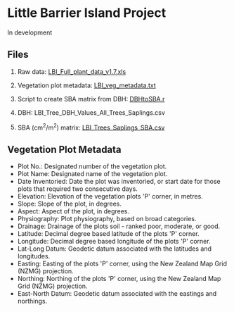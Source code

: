 # Little Barrier Island Project

In development

## Files

1. Raw data: [LBI\_Full\_plant\_data\_v1.7.xls]((https://raw.githubusercontent.com/walterxie/eDNA-pipeline/hauturu/Vegetation/LBI_Full_plant_data_v1.7.xls))
  
2. Vegetation plot metadata: [LBI\_veg\_metadata.txt]((https://raw.githubusercontent.com/walterxie/eDNA-pipeline/hauturu/Vegetation/LBI_veg_metadata.txt))
  
3. Script to create SBA matrix from DBH: [DBHtoSBA.r](https://raw.githubusercontent.com/walterxie/eDNA-pipeline/hauturu/Vegetation/DBHtoSBA.r)
  
4. DBH: LBI\_Tree\_DBH\_Values\_All\_Trees_Saplings.csv

5. SBA (cm<sup>2</sup>/m<sup>2</sup>) matrix: 
[LBI\_Trees\_Saplings\_SBA.csv](https://raw.githubusercontent.com/walterxie/eDNA-pipeline/hauturu/Vegetation/LBI_Trees_Saplings_SBA.csv)


## Vegetation Plot Metadata 

* Plot No.: Designated number of the vegetation plot.				
* Plot Name: Designated name of the vegetation plot.				
* Date Inventoried: Date the plot was inventoried, or start date for those plots that required two consecutive days.				
* Elevation: Elevation of the vegetation plots 'P' corner, in metres.				
* Slope: Slope of the plot, in degrees.				
* Aspect: Aspect of the plot, in degrees.				
* Physiography: Plot physiography, based on broad categories.				
* Drainage: Drainage of the plots soil - ranked poor, moderate, or good.				
* Latitude: Decimal degree based latitude of the plots 'P' corner.				
* Longitude: Decimal degree based longitude of the plots 'P' corner.				
* Lat-Long Datum: Geodetic datum associated with the latitudes and longitudes.				
* Easting: Easting of the plots 'P' corner, using the New Zealand Map Grid (NZMG) projection.				
* Northing: Northing of the plots 'P' corner, using the New Zealand Map Grid (NZMG) projection.				
* East-North Datum: Geodetic datum associated with the eastings and northings.				

